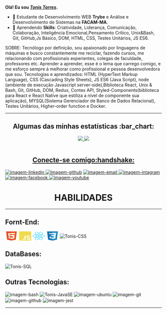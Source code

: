 
**Olá! Eu sou <a href="https://www.linkedin.com/in/tonistorres/"><i>Tonis Torres</i></a>.**
- 🔭 Estudante de Desenvolvimento WEB **Trybe** e Análise e Desenvolvimento de Sistemas na **FACAM-MA**.
- 🌱 Aprendendo **Skills**: Criatividade, Liderança, Comunicação, Colaboração, Inteligência Emocional,Pensamento Crítico, Unix&Bash, Git, GitHub,Js Básico, DOM, HTML, CSS, Testes Unitários, JS ES6.
<div>
SOBRE:
Tecnólogo por definição, sou apaixonado por linguagens de máquinas e busco constantemente me reciclar, fazendo cursos, me relacionando com profissionais experientes, colegas de faculdade, professores etc. 
Aprender a aprender, esse é o lema que carrego comigo, e me esforço sempre à melhorar como profissional e pessoa desenvolvedora que sou.
Tecnologias e aprendizados: HTML (HyperText Markup Language), CSS (Cascading Style Sheets), JS ES6 (Java Script), node (ambiente de execução Javascript server-side),Biblioteca React, Unix & Bash, Git, GitHub, DOM, Redux, Contex API, Styled-Components(biblioteca para React e React Native que estiliza a nível de componente sua aplicação), MYSQL(Sistema Gerenciador de Banco de Dados Relacional), Testes Unitários, Higher-order function e Docker.</div>
<hr/>

<h2 align="center">Algumas das minhas estatísticas :bar_chart:</h2>
<div align="center">
  <a href="https://github.com/tonistorres">
  <img height="180em" src="https://github-readme-stats.vercel.app/api?username=tonistorres&show_icons=true&theme=dark&include_all_commits=true&count_private=true"/>
  <img height="180em" src="https://github-readme-stats.vercel.app/api/top-langs/?username=tonistorres&layout=compact&langs_count=7&theme=dark"/>
</div>

  
<div><br>
  <h2 align="center"> Conecte-se comigo:handshake:</h2>
<a href="https://www.linkedin.com/in/tonistorres/" target="_blank">  <img src="https://img.shields.io/badge/LinkedIn-0077B5?style=for-the-badge&logo=linkedin&logoColor=white" height="38" width="138" target="_blank" alt="imagem-linkedin" /> </a>
<a href="https://github.com/tonistorres" target="_blank"> <img src="https://img.shields.io/badge/GitHub-100000?style=for-the-badge&logo=github&logoColor=white" height="38" width="138"   alt="Imagem-github"/></a>
<a href="#" target="_blank">  <img src="https://img.shields.io/badge/Gmail-D14836?style=for-the-badge&logo=gmail&logoColor=white" height="38" width="138" target="_blank" alt="imagem-email"/> </a>
<a href="https://www.instagram.com/tonistorresferreira/" target="_blank">  <img src="https://img.shields.io/badge/Instagram-E4405F?style=for-the-badge&logo=instagram&logoColor=white" height="38" width="138" target="_blank" alt="imagem-intagram"/> </a>
<a href="https://www.facebook.com/datorres.ferreira" target="_blank">  <img src="https://img.shields.io/badge/Facebook-1877F2?style=for-the-badge&logo=facebook&logoColor=white" height="38" width="138" target="_blank" alt="imagem-facebook"/> </a>
<a href="https://www.youtube.com/channel/UCjFo00zX0yvFrm5VIW1ieUw" target="_blank">  <img src="https://img.shields.io/badge/YouTube-FF0000?style=for-the-badge&logo=youtube&logoColor=white" height="38" width="138" target="_blank" alt="imagem-youtube"/> </a>
 </div>
     <h1 align="center"> HABILIDADES </h1>
<hr/>  
<div>
  <h2>Fornt-End:</h2>
  
  <img align="center" alt="Tonis-HTML" height="30" width="40" src="https://raw.githubusercontent.com/devicons/devicon/master/icons/html5/html5-original.svg">
  <img align="center" alt="Tonis-Js" height="30" width="40" src="https://raw.githubusercontent.com/devicons/devicon/master/icons/javascript/javascript-plain.svg">
   <img align="center" alt="Tonis-React" height="30" width="40" src="https://raw.githubusercontent.com/devicons/devicon/master/icons/react/react-original.svg">
   <img align="center" alt="Tonis-CSS" height="30" width="40" src="https://raw.githubusercontent.com/devicons/devicon/master/icons/css3/css3-original.svg">
   <img  align="center" alt="Tonis-CSS" height="30" width="40"  src="https://img.icons8.com/color/48/000000/redux.png"/>  
</div>
<div>  
  <h2>DataBases:</h2>
  <img align="center" alt="Tonis-SQL" height="42" width="138" src="https://cdn.jsdelivr.net/gh/devicons/devicon/icons/mysql/mysql-original-wordmark.svg" />
</div>     
<div>  
 <h2>  Outras Tecnologias:</h2>
<img align="center" src="https://cdn.jsdelivr.net/gh/devicons/devicon/icons/bash/bash-original.svg" height="30" width="40" alt="imagem-bash"/>
<img align="center" alt="Tonis-JavaSE" height="30" width="40" alt="image-java" src="https://cdn.jsdelivr.net/gh/devicons/devicon/icons/java/java-original.svg" />
<img align="center" height="30" width="40" alt="imagem-ubuntu" src="https://cdn.jsdelivr.net/gh/devicons/devicon/icons/ubuntu/ubuntu-plain-wordmark.svg" />   
<img align="center" height="50"  width="100" alt="imagem-git" src="https://cdn.jsdelivr.net/gh/devicons/devicon/icons/git/git-original-wordmark.svg" />    
<img align="center" height="30" width="40" alt="imagem-github"  src="https://cdn.jsdelivr.net/gh/devicons/devicon/icons/github/github-original-wordmark.svg" /> 
<img align="center" height="30" width="40" alt="imagem-jest"  src="https://cdn.jsdelivr.net/gh/devicons/devicon/icons/jest/jest-plain.svg" />  
</div>  
<hr/>     
